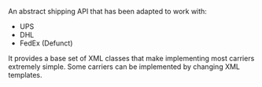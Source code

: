 An abstract shipping API that has been adapted to
work with:

* UPS
* DHL
* FedEx (Defunct)

It provides a base set of XML classes that make implementing
most carriers extremely simple. Some carriers can be implemented
by changing XML templates.
